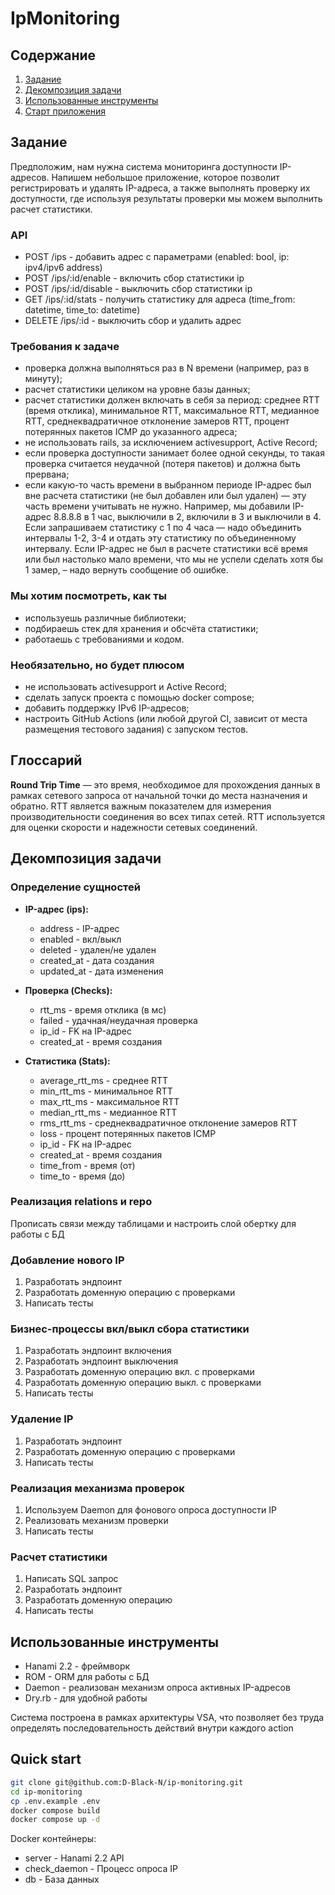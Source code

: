 # IpMonitoring

## Содержание
1. [Задание](#задание)
2. [Декомпозиция задачи](#декомпозиция-задачи)
3. [Использованные инструменты](#использованные-инструменты)
4. [Старт приложения]()

## Задание
Предположим, нам нужна система мониторинга доступности IP-адресов. Напишем небольшое приложение, которое позволит регистрировать и удалять IP-адреса, а также выполнять проверку их доступности, где используя результаты проверки мы можем выполнить расчет статистики.

### API
* POST /ips - добавить адрес с параметрами (enabled: bool, ip: ipv4/ipv6 address)
* POST /ips/:id/enable - включить сбор статистики ip
* POST /ips/:id/disable - выключить сбор статистики ip
* GET /ips/:id/stats - получить статистику для адреса (time_from: datetime, time_to: datetime)
* DELETE /ips/:id - выключить сбор и удалить адрес

### Требования к задаче
* проверка должна выполняться раз в N времени (например, раз в минуту);
* расчет статистики целиком на уровне базы данных;
* расчет статистики должен включать в себя за период: среднее RTT (время отклика), минимальное RTT, максимальное RTT, медианное RTT, среднеквадратичное отклонение замеров RTT, процент потерянных пакетов ICMP до указанного адреса;
* не использовать rails, за исключением activesupport, Active Record;
* если проверка доступности занимает более одной секунды, то такая проверка считается неудачной (потеря пакетов) и должна быть прервана;
* если какую-то часть времени в выбранном периоде IP-адрес был вне расчета статистики (не был добавлен или был удален) — эту часть времени учитывать не нужно. Например, мы добавили IP-адрес 8.8.8.8 в 1 час, выключили в 2, включили в 3 и выключили в 4. Если запрашиваем статистику с 1 по 4 часа — надо объединить интервалы 1-2, 3-4 и отдать эту статистику по объединенному интервалу. Если IP-адрес не был в расчете статистики всё время или был настолько мало времени, что мы не успели сделать хотя бы 1 замер, – надо вернуть сообщение об ошибке.

### Мы хотим посмотреть, как ты
* используешь различные библиотеки;
* подбираешь стек для хранения и обсчёта статистики;
* работаешь с требованиями и кодом.

### Необязательно, но будет плюсом
* не использовать activesupport и Active Record;
* сделать запуск проекта с помощью docker compose;
* добавить поддержку IPv6 IP-адресов;
* настроить GitHub Actions (или любой другой CI, зависит от места размещения тестового задания) с запуском тестов.

## Глоссарий

**Round Trip Time** — это время, необходимое для прохождения данных в рамках сетевого запроса от начальной точки до места назначения и обратно. RTT является важным показателем для измерения производительности соединения во всех типах сетей. RTT используется для оценки скорости и надежности сетевых соединений.

## Декомпозиция задачи

### Определение сущностей
* **IP-адрес (ips):**
  * address - IP-адрес
  * enabled - вкл/выкл
  * deleted - удален/не удален
  * created_at - дата создания
  * updated_at - дата изменения

* **Проверка (Checks):**
  * rtt_ms - время отклика (в мс)
  * failed - удачная/неудачная проверка
  * ip_id - FK на IP-адрес
  * created_at - время создания

* **Статистика (Stats):**
  * average_rtt_ms - среднее RTT
  * min_rtt_ms - минимальное RTT
  * max_rtt_ms - максимальное RTT
  * median_rtt_ms - медианное RTT
  * rms_rtt_ms - среднеквадратичное отклонение замеров RTT
  * loss - процент потерянных пакетов ICMP
  * ip_id - FK на IP-адрес
  * created_at - время создания
  * time_from - время (от)
  * time_to - время (до)

### Реализация relations и repo
Прописать связи между таблицами и настроить слой обертку для работы с БД

### Добавление нового IP
1. Разработать эндпоинт
2. Разработать доменную операцию с проверками
3. Написать тесты

### Бизнес-процессы вкл/выкл сбора статистики
1. Разработать эндпоинт включения
2. Разработать эндпоинт выключения
3. Разработать доменную операцию вкл. с проверками
4. Разработать доменную операцию выкл. с проверками
5. Написать тесты

### Удаление IP
1. Разработать эндпоинт
2. Разработать доменную операцию с проверками
3. Написать тесты

### Реализация механизма проверок
1. Используем Daemon для фонового опроса доступности IP
2. Реализовать механизм проверки
3. Написать тесты

### Расчет статистики
1. Написать SQL запрос
2. Разработать эндпоинт
3. Разработать доменную операцию
2. Написать тесты

## Использованные инструменты
- Hanami 2.2 - фреймворк
- ROM - ORM для работы с БД
- Daemon - реализован механизм опроса активных IP-адресов
- Dry.rb - для удобной работы

Система построена в рамках архитектуры VSA, что позволяет без труда определять последовательность действий внутри каждого action

## Quick start
```bash
git clone git@github.com:D-Black-N/ip-monitoring.git
cd ip-monitoring
cp .env.example .env
docker compose build
docker compose up -d
```
Docker контейнеры:
* server - Hanami 2.2 API
* check_daemon - Процесс опроса IP
* db - База данных
